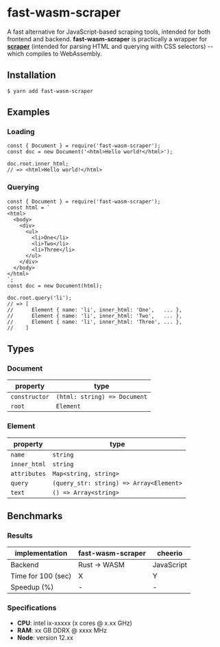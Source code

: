 # **fast-wasm-scraper**

A fast alternative for JavaScript-based scraping tools, intended for both 
frontend and backend. **fast-wasm-scraper** is practically a wrapper for 
**[scraper](https://github.com/causal-agent/scraper)** (intended for parsing 
HTML and querying with CSS selectors) -- which compiles to WebAssembly. 

## **Installation**

```
$ yarn add fast-wasm-scraper
```

## **Examples**

### Loading

```
const { Document } = require('fast-wasm-scraper');
const doc = new Document('<html>Hello world!</html>');

doc.root.inner_html;
// => <html>Hello world!</html>
```

### Querying

```
const { Document } = require('fast-wasm-scraper');
const html = `
<html>
  <body>
    <div>
      <ul>
        <li>One</li>
        <li>Two</li>
        <li>Three</li>
      </ul>
    </div>
  </body>
</html>
`;
const doc = new Document(html);

doc.root.query('li');
// => [
//      Element { name: 'li', inner_html: 'One',   ... },
//      Element { name: 'li', inner_html: 'Two',   ... },
//      Element { name: 'li', inner_html: 'Three', ... },
//    ]
```

## **Types**

### Document

| property      | type                         |
| ------------- | ---------------------------- |
| `constructor` | `(html: string) => Document` |
| `root`        | `Element`                    |

### Element


| property      | type                                       |
| ------------- | ------------------------------------------ |
| `name`        | `string`                                   |
| `inner_html`  | `string`                                   |
| `attributes`  | `Map<string, string>`                      |
| `query`       | `(query_str: string) => Array<Element>`    |
| `text`        | `() => Array<string>`                      |


## **Benchmarks**

### Results

| implementation     | fast-wasm-scraper | cheerio 	  |
| ------------------ | ----------------- | ---------- |
| Backend	           | Rust -> WASM      | JavaScript |
| Time for 100 (sec) | X                 | Y          |
| Speedup (%)        | -                 | -          |

### Specifications

- **CPU**: intel ix-xxxxx (x cores @ x.xx GHz)
- **RAM**: xx GB DDRX @ xxxx MHz
- **Node**: version 12.xx

